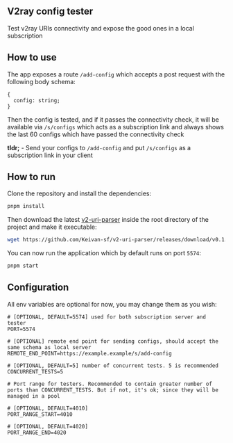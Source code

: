 ## V2ray config tester
Test v2ray URIs connectivity and expose the good ones in a local subscription

## How to use
The app exposes a route `/add-config` which accepts a post request with the following body schema:
```
{
  config: string;
}
```
Then the config is tested, and if it passes the connectivity check, it will be available via `/s/configs` which acts as a subscription link and always shows the last 60 configs which have passed the connectivity check

**tldr;** - Send your configs to `/add-config` and put `/s/configs` as a subscription link in your client

## How to run
Clone the repository and install the dependencies:
```bash
pnpm install
```
Then download the latest [v2-uri-parser](https://github.com/Keivan-sf/v2-uri-parser) inside the root directory of the project and make it executable:
```bash
wget https://github.com/Keivan-sf/v2-uri-parser/releases/download/v0.1.1/v2parser && chmod +x ./v2parser
```

You can now run the application which by default runs on port `5574`:
```bash
pnpm start
```

## Configuration
All env variables are optional for now, you may change them as you wish:
```env
# [OPTIONAL, DEFAULT=5574] used for both subscription server and tester
PORT=5574

# [OPTIONAL] remote end point for sending configs, should accept the same schema as local server
REMOTE_END_POINT=https://example.example/s/add-config

# [OPTIONAL, DEFAULT=5] number of concurrent tests. 5 is recommended
CONCURRENT_TESTS=5

# Port range for testers. Recommended to contain greater number of ports than CONCURRENT_TESTS. But if not, it's ok; since they will be managed in a pool

# [OPTIONAL, DEFAULT=4010] 
PORT_RANGE_START=4010

# [OPTIONAL, DEFAULT=4020] 
PORT_RANGE_END=4020
```

